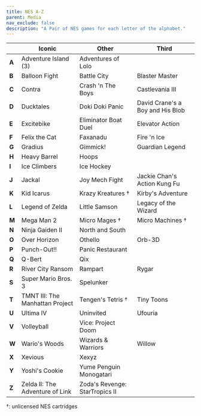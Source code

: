 ```yaml
---
title: NES A-Z
parent: Media
nav_exclude: false
description: "A Pair of NES games for each letter of the alphabet."
---
```



|       | Iconic                          | Other                          | Third                            |
|-------|---------------------------------|--------------------------------|----------------------------------|
| **A** | Adventure Island (3)            | Adventures of Lolo             |                                  |
| **B** | Balloon Fight                   | Battle City                    | Blaster Master                   |
| **C** | Contra                          | Crash 'n The Boys              | Castlevania III                  |
| **D** | Ducktales                       | Doki Doki Panic                | David Crane's a Boy and His Blob |
| **E** | Excitebike                      | Eliminator Boat Duel           | Elevator Action                  |
| **F** | Felix the Cat                   | Faxanadu                       | Fire 'n Ice                      |
| **G** | Gradius                         | Gimmick!                       | Guardian Legend                  |
| **H** | Heavy Barrel                    | Hoops                          |                                  |
| **I** | Ice Climbers                    | Ice Hockey                     |                                  |
| **J** | Jackal                          | Joy Mech Fight                 | Jackie Chan's Action Kung Fu     |
| **K** | Kid Icarus                      | Krazy Kreatures †              | Kirby's Adventure                |
| **L** | Legend of Zelda                 | Little Samson                  | Legacy of the Wizard             |
| **M** | Mega Man 2                      | Micro Mages †                  | Micro Machines †                 |
| **N** | Ninja Gaiden II                 | North and South                |                                  |
| **O** | Over Horizon                    | Othello                        | Orb-3D                           |
| **P** | Punch-Out!!                     | Panic Restaurant               |                                  |
| **Q** | Q-Bert                          | Qix                            |                                  |
| **R** | River City Ransom               | Rampart                        | Rygar                            |
| **S** | Super Mario Bros. 3             | Spelunker                      |                                  |
| **T** | TMNT III: The Manhattan Project | Tengen's Tetris †              | Tiny Toons                       |
| **U** | Ultima IV                       | Uninvited                      | Ufouria                          |
| **V** | Volleyball                      | Vice: Project Doom             |                                  |
| **W** | Wario's Woods                   | Wizards & Warriors             | Willow                           |
| **X** | Xevious                         | Xexyz                          |                                  |
| **Y** | Yoshi's Cookie                  | Yume Penguin Monogatari        |                                  |
| **Z** | Zelda II: The Adventure of Link | Zoda's Revenge: StarTropics II |                                  |

†: unlicensed NES cartridges
